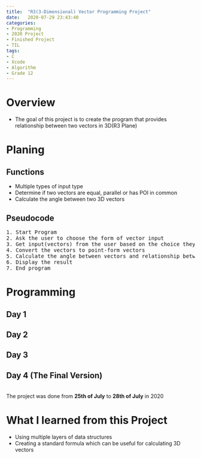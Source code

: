 ```yaml
---
title:  "R3(3-Dimensional) Vector Programming Project"
date:   2020-07-29 23:43:40
categories:
- Programming
- 2020 Project
- Finished Project
- TIL
tags:
- C
- Xcode
- Algorithm
- Grade 12
---
```

# Overview
* The goal of this project is to create the program that provides relationship between two vectors in 3D(R3 Plane)

# Planing
## Functions
* Multiple types of input type
* Determine if two vectors are equal, parallel or has POI in common
* Calculate the angle between two 3D vectors

## Pseudocode
<pre>
1. Start Program
2. Ask the user to choose the form of vector input
3. Get input(vectors) from the user based on the choice they made
4. Convert the vectors to point-form vectors
5. Calculate the angle between vectors and relationship between two vectors
6. Display the result
7. End program
</pre>

# Programming
## Day 1
<script src="https://gist.github.com/andylang8445/af9ee066867631a1bc02cbe8b73493ee.js"></script>
## Day 2
<script src="https://gist.github.com/andylang8445/bb6da1b47954f05d75449bc5f9b2c912.js"></script>
## Day 3
<script src="https://gist.github.com/andylang8445/16a996dcd0a2957de5fbfe3327f8b437.js"></script>
## Day 4 (The Final Version)
<script src="https://gist.github.com/andylang8445/cece255ee083281d4dadaf7e47d15d58.js"></script>
<br>The project was done from <b>25th of July</b> to <b>28th of July</b> in 2020

# What I learned from this Project
* Using multiple layers of data structures
* Creating a standard formula which can be useful for calculating 3D vectors
